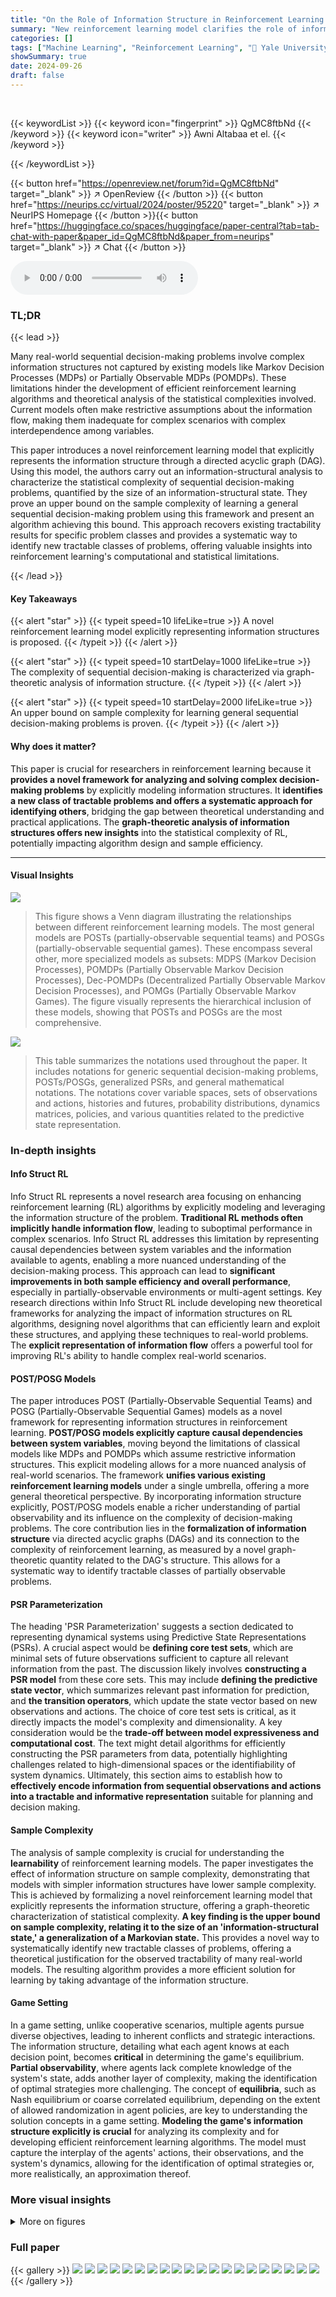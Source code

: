```yaml
---
title: "On the Role of Information Structure in Reinforcement Learning for Partially-Observable Sequential Teams and Games"
summary: "New reinforcement learning model clarifies the role of information structure in partially-observable sequential decision-making problems, proving an upper bound on learning complexity."
categories: []
tags: ["Machine Learning", "Reinforcement Learning", "🏢 Yale University",]
showSummary: true
date: 2024-09-26
draft: false
---
```


<br>

{{< keywordList >}}
{{< keyword icon="fingerprint" >}} QgMC8ftbNd {{< /keyword >}}
{{< keyword icon="writer" >}} Awni Altabaa et el. {{< /keyword >}}
 
{{< /keywordList >}}

{{< button href="https://openreview.net/forum?id=QgMC8ftbNd" target="_blank" >}}
↗ OpenReview
{{< /button >}}
{{< button href="https://neurips.cc/virtual/2024/poster/95220" target="_blank" >}}
↗ NeurIPS Homepage
{{< /button >}}{{< button href="https://huggingface.co/spaces/huggingface/paper-central?tab=tab-chat-with-paper&paper_id=QgMC8ftbNd&paper_from=neurips" target="_blank" >}}
↗ Chat
{{< /button >}}



<audio controls>
    <source src="https://ai-paper-reviewer.com/QgMC8ftbNd/podcast.wav" type="audio/wav">
    Your browser does not support the audio element.
</audio>


### TL;DR


{{< lead >}}

Many real-world sequential decision-making problems involve complex information structures not captured by existing models like Markov Decision Processes (MDPs) or Partially Observable MDPs (POMDPs).  These limitations hinder the development of efficient reinforcement learning algorithms and theoretical analysis of the statistical complexities involved.  Current models often make restrictive assumptions about the information flow, making them inadequate for complex scenarios with complex interdependence among variables. 

This paper introduces a novel reinforcement learning model that explicitly represents the information structure through a directed acyclic graph (DAG). Using this model, the authors carry out an information-structural analysis to characterize the statistical complexity of sequential decision-making problems, quantified by the size of an information-structural state.  They prove an upper bound on the sample complexity of learning a general sequential decision-making problem using this framework and present an algorithm achieving this bound. This approach recovers existing tractability results for specific problem classes and provides a systematic way to identify new tractable classes of problems, offering valuable insights into reinforcement learning's computational and statistical limitations.

{{< /lead >}}


#### Key Takeaways

{{< alert "star" >}}
{{< typeit speed=10 lifeLike=true >}} A novel reinforcement learning model explicitly representing information structures is proposed. {{< /typeit >}}
{{< /alert >}}

{{< alert "star" >}}
{{< typeit speed=10 startDelay=1000 lifeLike=true >}} The complexity of sequential decision-making is characterized via graph-theoretic analysis of information structure. {{< /typeit >}}
{{< /alert >}}

{{< alert "star" >}}
{{< typeit speed=10 startDelay=2000 lifeLike=true >}} An upper bound on sample complexity for learning general sequential decision-making problems is proven. {{< /typeit >}}
{{< /alert >}}

#### Why does it matter?
This paper is crucial for researchers in reinforcement learning because it **provides a novel framework for analyzing and solving complex decision-making problems** by explicitly modeling information structures.  It **identifies a new class of tractable problems and offers a systematic approach for identifying others**, bridging the gap between theoretical understanding and practical applications.  The **graph-theoretic analysis of information structures offers new insights** into the statistical complexity of RL, potentially impacting algorithm design and sample efficiency.

------
#### Visual Insights



![](https://ai-paper-reviewer.com/QgMC8ftbNd/figures_1_1.jpg)

> This figure shows a Venn diagram illustrating the relationships between different reinforcement learning models.  The most general models are POSTs (partially-observable sequential teams) and POSGs (partially-observable sequential games).  These encompass several other, more specialized models as subsets: MDPS (Markov Decision Processes), POMDPs (Partially Observable Markov Decision Processes), Dec-POMDPs (Decentralized Partially Observable Markov Decision Processes), and POMGs (Partially Observable Markov Games). The figure visually represents the hierarchical inclusion of these models, showing that POSTs and POSGs are the most comprehensive.





![](https://ai-paper-reviewer.com/QgMC8ftbNd/tables_15_1.jpg)

> This table summarizes the notations used throughout the paper. It includes notations for generic sequential decision-making problems, POSTs/POSGs, generalized PSRs, and general mathematical notations.  The notations cover variable spaces, sets of observations and actions, histories and futures, probability distributions, dynamics matrices, policies, and various quantities related to the predictive state representation.





### In-depth insights


#### Info Struct RL
Info Struct RL represents a novel research area focusing on enhancing reinforcement learning (RL) algorithms by explicitly modeling and leveraging the information structure of the problem.  **Traditional RL methods often implicitly handle information flow**, leading to suboptimal performance in complex scenarios. Info Struct RL addresses this limitation by representing causal dependencies between system variables and the information available to agents, enabling a more nuanced understanding of the decision-making process. This approach can lead to **significant improvements in both sample efficiency and overall performance**, especially in partially-observable environments or multi-agent settings. Key research directions within Info Struct RL include developing new theoretical frameworks for analyzing the impact of information structures on RL algorithms, designing novel algorithms that can efficiently learn and exploit these structures, and applying these techniques to real-world problems. The **explicit representation of information flow** offers a powerful tool for improving RL's ability to handle complex real-world scenarios.

#### POST/POSG Models
The paper introduces POST (Partially-Observable Sequential Teams) and POSG (Partially-Observable Sequential Games) models as a novel framework for representing information structures in reinforcement learning.  **POST/POSG models explicitly capture causal dependencies between system variables**, moving beyond the limitations of classical models like MDPs and POMDPs which assume restrictive information structures. This explicit modeling allows for a more nuanced analysis of real-world scenarios. The framework **unifies various existing reinforcement learning models** under a single umbrella, offering a more general theoretical perspective. By incorporating information structure explicitly, POST/POSG models enable a richer understanding of partial observability and its influence on the complexity of decision-making problems. The core contribution lies in the **formalization of information structure** via directed acyclic graphs (DAGs) and its connection to the complexity of reinforcement learning, as measured by a novel graph-theoretic quantity related to the DAG's structure. This allows for a systematic way to identify tractable classes of partially observable problems.

#### PSR Parameterization
The heading 'PSR Parameterization' suggests a section dedicated to representing dynamical systems using Predictive State Representations (PSRs).  A crucial aspect would be **defining core test sets**, which are minimal sets of future observations sufficient to capture all relevant information from the past.  The discussion likely involves **constructing a PSR model** from these core sets. This may include **defining the predictive state vector**, which summarizes relevant past information for prediction, and **the transition operators**, which update the state vector based on new observations and actions.  The choice of core test sets is critical, as it directly impacts the model's complexity and dimensionality. A key consideration would be the **trade-off between model expressiveness and computational cost**.  The text might detail algorithms for efficiently constructing the PSR parameters from data, potentially highlighting challenges related to high-dimensional spaces or the identifiability of system dynamics.  Ultimately, this section aims to establish how to **effectively encode information from sequential observations and actions into a tractable and informative representation** suitable for planning and decision making.

#### Sample Complexity
The analysis of sample complexity is crucial for understanding the **learnability** of reinforcement learning models.  The paper investigates the effect of information structure on sample complexity, demonstrating that models with simpler information structures have lower sample complexity.  This is achieved by formalizing a novel reinforcement learning model that explicitly represents the information structure, offering a graph-theoretic characterization of statistical complexity.  **A key finding is the upper bound on sample complexity, relating it to the size of an 'information-structural state,' a generalization of a Markovian state.** This provides a novel way to systematically identify new tractable classes of problems, offering a theoretical justification for the observed tractability of many real-world models.  The resulting algorithm provides a more efficient solution for learning by taking advantage of the information structure.

#### Game Setting
In a game setting, unlike cooperative scenarios, multiple agents pursue diverse objectives, leading to inherent conflicts and strategic interactions.  The information structure, detailing what each agent knows at each decision point, becomes **critical** in determining the game's equilibrium.  **Partial observability**, where agents lack complete knowledge of the system's state, adds another layer of complexity, making the identification of optimal strategies more challenging.  The concept of **equilibria**, such as Nash equilibrium or coarse correlated equilibrium, depending on the extent of allowed randomization in agent policies, are key to understanding the solution concepts in a game setting.  **Modeling the game's information structure explicitly is crucial** for analyzing its complexity and for developing efficient reinforcement learning algorithms.  The model must capture the interplay of the agents' actions, their observations, and the system's dynamics, allowing for the identification of optimal strategies or, more realistically, an approximation thereof.


### More visual insights

<details>
<summary>More on figures
</summary>


![](https://ai-paper-reviewer.com/QgMC8ftbNd/figures_6_1.jpg)

> This figure illustrates the concept of information-structural state in the context of POMDPs. It shows two DAGs. The left DAG (G) represents the full information structure of the POMDP, indicating causal relationships between variables (states, observations, actions). The right DAG (G†) is a modified version of G where edges pointing to action variables are removed. The information-structural state (depicted in red) is the minimal set of past variables that renders past and future observations conditionally independent, effectively serving as a sufficient statistic for predicting future observations. This concept generalizes the notion of a Markovian state.


![](https://ai-paper-reviewer.com/QgMC8ftbNd/figures_6_2.jpg)

> This figure shows the DAG representation of five different information structures. Each node represents a variable, and edges indicate causal relationships between variables.  Different node colors represent different variable types (e.g., system variables, action variables, observable variables).  The figure illustrates how the information structural state, a crucial concept in the paper, can be identified from the DAGs. The information structural state is the minimal set of past variables (observable and unobservable) that separates past and future observations, determining the complexity of the system's dynamics.


![](https://ai-paper-reviewer.com/QgMC8ftbNd/figures_7_1.jpg)

> This figure shows a schematic representation of how to construct a generalized predictive state representation for partially observable sequential teams (POST) and partially observable sequential games (POSG).  It highlights the key components including the information structural state (I†h), which is a sufficient statistic for predicting future observations given the past; m-step future observable trajectories that serve as core test sets (Qm); and the transition operator Mh(xt(h)) that updates the representation based on the current observable and information structural state.


![](https://ai-paper-reviewer.com/QgMC8ftbNd/figures_21_1.jpg)

> This figure shows five examples of DAG representation of information structures of different types of sequential decision-making problems. The nodes represent variables and the edges represent the causal relationships between them. The color of the nodes indicate whether the variable is observable (blue, green) or unobservable (grey) and whether the variable belongs to the past (blue) or future (green).  The red nodes represent the information-structural state, which according to Theorem 1 is a sufficient statistic of the past to predict the future observations.


![](https://ai-paper-reviewer.com/QgMC8ftbNd/figures_22_1.jpg)

> This figure shows five different DAG representations of various information structures. Each DAG visually represents causal dependencies between variables, illustrating different levels of complexity. The nodes represent variables (observable or unobservable, past or future, action or system) and the edges represent causal dependencies between them. The red node represents the information-structural state which is crucial for determining the complexity of the problem.  The figure aids in understanding Theorem 1 and the effects of various information structures on the complexity of sequential decision-making problems.


![](https://ai-paper-reviewer.com/QgMC8ftbNd/figures_22_2.jpg)

> This figure shows different DAG representations of various information structures in sequential decision making problems, including decentralized POMDP/POMG, mean-field, point-to-point real-time communication with feedback, limited-memory, and fully-connected structures. Each node represents a variable, solid edges represent causal dependencies between system variables, and light edges represent information sets of action variables.  Grey, blue, green, and red nodes represent unobservable, past observable, future observable, and information structural state variables, respectively. The figure illustrates how the complexity of observable system dynamics changes across different information structures by using the concept of d-separation to identify the minimal set of past variables that d-separate past observations from future observations. This minimal set is the information structural state, I†, which is shown in red.


![](https://ai-paper-reviewer.com/QgMC8ftbNd/figures_22_3.jpg)

> This figure shows different DAG representations of information structures. Each DAG represents a different sequential decision-making problem. The nodes represent the variables in the problem, which can be observable or unobservable, action or state. The edges represent the dependencies between the variables.  Each row represents the sequence of variables at a specific time step.  The red node shows the information structural state, which is a sufficient statistic to predict the future given the past.  The figure illustrates how the information structure can significantly affect the complexity of a sequential decision-making problem.


![](https://ai-paper-reviewer.com/QgMC8ftbNd/figures_22_4.jpg)

> This figure shows several examples of information structures represented as directed acyclic graphs (DAGs). Each DAG visually depicts the causal relationships between variables in a sequential decision-making problem. Different colors are used to represent different types of variables (unobservable, past observable, future observable, action variables).  The red nodes highlight the information-structural states, which are minimal sets of past variables that make the past and future observations conditionally independent. This visualization helps to understand how the information structure influences the complexity of the system dynamics, which is crucial for reinforcement learning.


![](https://ai-paper-reviewer.com/QgMC8ftbNd/figures_41_1.jpg)

> This figure shows the directed acyclic graph (DAG) representation of five different information structures.  Each DAG represents the causal relationships between variables in a sequential decision-making problem. The nodes represent variables, and the edges represent causal dependencies. Grey nodes are unobservable, blue are past observables, green are future observables, and red is the information-structural state (I). Theorem 1 of the paper uses the DAG to determine an upper bound on the rank of the observable system dynamics, a key factor in determining the complexity of the problem.  The five examples illustrate variations in complexity ranging from simple (decentralized POMDPs/POMGs) to complex (fully connected).


</details>






### Full paper

{{< gallery >}}
<img src="https://ai-paper-reviewer.com/QgMC8ftbNd/1.png" class="grid-w50 md:grid-w33 xl:grid-w25" />
<img src="https://ai-paper-reviewer.com/QgMC8ftbNd/2.png" class="grid-w50 md:grid-w33 xl:grid-w25" />
<img src="https://ai-paper-reviewer.com/QgMC8ftbNd/3.png" class="grid-w50 md:grid-w33 xl:grid-w25" />
<img src="https://ai-paper-reviewer.com/QgMC8ftbNd/4.png" class="grid-w50 md:grid-w33 xl:grid-w25" />
<img src="https://ai-paper-reviewer.com/QgMC8ftbNd/5.png" class="grid-w50 md:grid-w33 xl:grid-w25" />
<img src="https://ai-paper-reviewer.com/QgMC8ftbNd/6.png" class="grid-w50 md:grid-w33 xl:grid-w25" />
<img src="https://ai-paper-reviewer.com/QgMC8ftbNd/7.png" class="grid-w50 md:grid-w33 xl:grid-w25" />
<img src="https://ai-paper-reviewer.com/QgMC8ftbNd/8.png" class="grid-w50 md:grid-w33 xl:grid-w25" />
<img src="https://ai-paper-reviewer.com/QgMC8ftbNd/9.png" class="grid-w50 md:grid-w33 xl:grid-w25" />
<img src="https://ai-paper-reviewer.com/QgMC8ftbNd/10.png" class="grid-w50 md:grid-w33 xl:grid-w25" />
<img src="https://ai-paper-reviewer.com/QgMC8ftbNd/11.png" class="grid-w50 md:grid-w33 xl:grid-w25" />
<img src="https://ai-paper-reviewer.com/QgMC8ftbNd/12.png" class="grid-w50 md:grid-w33 xl:grid-w25" />
<img src="https://ai-paper-reviewer.com/QgMC8ftbNd/13.png" class="grid-w50 md:grid-w33 xl:grid-w25" />
<img src="https://ai-paper-reviewer.com/QgMC8ftbNd/14.png" class="grid-w50 md:grid-w33 xl:grid-w25" />
<img src="https://ai-paper-reviewer.com/QgMC8ftbNd/15.png" class="grid-w50 md:grid-w33 xl:grid-w25" />
<img src="https://ai-paper-reviewer.com/QgMC8ftbNd/16.png" class="grid-w50 md:grid-w33 xl:grid-w25" />
<img src="https://ai-paper-reviewer.com/QgMC8ftbNd/17.png" class="grid-w50 md:grid-w33 xl:grid-w25" />
<img src="https://ai-paper-reviewer.com/QgMC8ftbNd/18.png" class="grid-w50 md:grid-w33 xl:grid-w25" />
<img src="https://ai-paper-reviewer.com/QgMC8ftbNd/19.png" class="grid-w50 md:grid-w33 xl:grid-w25" />
<img src="https://ai-paper-reviewer.com/QgMC8ftbNd/20.png" class="grid-w50 md:grid-w33 xl:grid-w25" />
{{< /gallery >}}